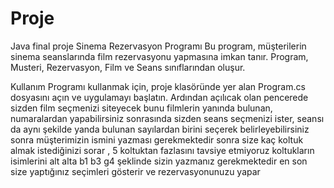 # Proje
Java final proje
Sinema Rezervasyon Programı Bu program, müşterilerin sinema seanslarında film rezervasyonu yapmasına imkan tanır. Program, Musteri, Rezervasyon, Film ve Seans sınıflarından oluşur.

Kullanım Programı kullanmak için, proje klasöründe yer alan Program.cs dosyasını açın ve uygulamayı başlatın. Ardından açılıcak olan pencerede sizden film seçmenizi siteyecek bunu filmlerin yanında bulunan,
numaralardan yapabilirsiniz sonrasında sizden seans seçmenizi ister,
seansı da aynı şekilde yanda bulunan sayılardan birini seçerek belirleyebilirsiniz sonra müşterimizin ismini yazması gerekmektedir sonra size kaç koltuk almak istediğinizi sorar ,
5 koltuktan fazlasını tavsiye etmiyoruz koltukların isimlerini alt alta b1 b3 g4 şeklinde sizin yazmanız gerekmektedir en son size yaptığınız seçimleri gösterir ve rezervasyonunuzu yapar
